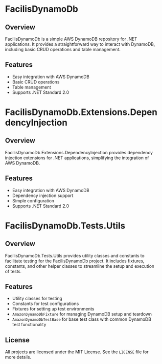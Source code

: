 # FacilisDynamoDb

## Overview

FacilisDynamoDb is a simple AWS DynamoDB repository for .NET applications. It provides a straightforward way to interact with DynamoDB, including basic CRUD operations and table management.

## Features

- Easy integration with AWS DynamoDB
- Basic CRUD operations
- Table management
- Supports .NET Standard 2.0

# FacilisDynamoDb.Extensions.DependencyInjection

## Overview

FacilisDynamoDb.Extensions.DependencyInjection provides dependency injection extensions for .NET applications, simplifying the integration of AWS DynamoDB.

## Features

- Easy integration with AWS DynamoDB
- Dependency injection support
- Simple configuration
- Supports .NET Standard 2.0

# FacilisDynamoDb.Tests.Utils

## Overview

FacilisDynamoDb.Tests.Utils provides utility classes and constants to facilitate testing for the FacilisDynamoDb project. It includes fixtures, constants, and other helper classes to streamline the setup and execution of tests.

## Features

- Utility classes for testing
- Constants for test configurations
- Fixtures for setting up test environments
- `AmazonDynamoDbFixture` for managing DynamoDB setup and teardown
- `AmazonDynamoDbTestBase` for base test class with common DynamoDB test functionality

## License

All projects are licensed under the MIT License. See the `LICENSE` file for more details.
